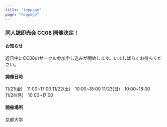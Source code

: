 ```yaml
---
title: "toppage"
page: "toppage"
---
```



### 同人誌即売会 CC08 開催決定！

#### お知らせ
近日中にCC08のサークル参加申し込みが開始します。いましばらくお待ちください。

#### 開催日時
11/21(金)　11:00~17:00
11/22(土)　10:00~18:00
11/23(日)　10:00~18:00
11/24(月)　10:00~17:00

#### 開催場所
京都大学